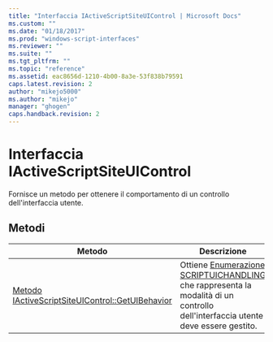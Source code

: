 ```yaml
---
title: "Interfaccia IActiveScriptSiteUIControl | Microsoft Docs"
ms.custom: ""
ms.date: "01/18/2017"
ms.prod: "windows-script-interfaces"
ms.reviewer: ""
ms.suite: ""
ms.tgt_pltfrm: ""
ms.topic: "reference"
ms.assetid: eac8656d-1210-4b00-8a3e-53f838b79591
caps.latest.revision: 2
author: "mikejo5000"
ms.author: "mikejo"
manager: "ghogen"
caps.handback.revision: 2
---
```

# Interfaccia IActiveScriptSiteUIControl
Fornisce un metodo per ottenere il comportamento di un controllo dell'interfaccia utente.  
  
## Metodi  
  
|Metodo|Descrizione|  
|------------|-----------------|  
|[Metodo IActiveScriptSiteUIControl::GetUIBehavior](../../winscript/reference/iactivescriptsiteuicontrol-getuibehavior-method.md)|Ottiene [Enumerazione SCRIPTUICHANDLING](../../winscript/reference/scriptuichandling-enumeration.md) che rappresenta la modalità di un controllo dell'interfaccia utente deve essere gestito.|